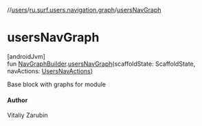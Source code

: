 //[users](../../index.md)/[ru.surf.users.navigation.graph](index.md)/[usersNavGraph](users-nav-graph.md)

# usersNavGraph

[androidJvm]\
fun [NavGraphBuilder](https://developer.android.com/reference/kotlin/androidx/navigation/NavGraphBuilder.html).[usersNavGraph](users-nav-graph.md)(scaffoldState: ScaffoldState, navActions: [UsersNavActions](../ru.surf.users.navigation.actions/-users-nav-actions/index.md))

Base block with graphs for module

#### Author

Vitaliy Zarubin
